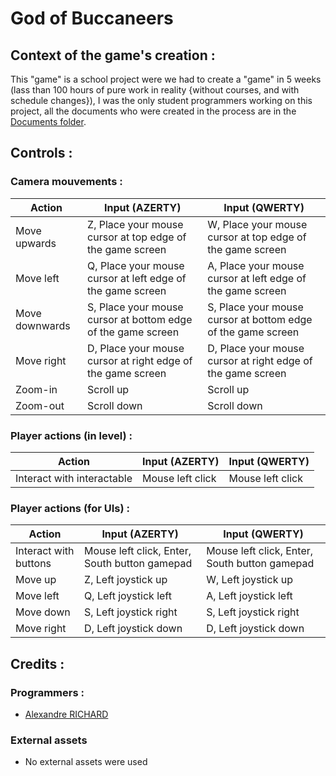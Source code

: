 # God of Buccaneers

## Context of the game's creation :
This "game" is a school project were we had to create a "game" in 5 weeks (lass than 100 hours of pure work in reality {without courses, and with schedule changes}), I was the only student programmers working on this project, all the documents who were created in the process are in the [Documents folder](https://github.com/Alexandre94fr/God-of-Buccaneers/tree/main/Documents).

## Controls :

### Camera mouvements :
| Action                                                    | Input (AZERTY)                                                      | Input (QWERTY)                                                      |
|-----------------------------------------------------------|---------------------------------------------------------------------|---------------------------------------------------------------------|
| Move upwards                                              | Z, Place your mouse cursor at top edge of the game screen           | W, Place your mouse cursor at top edge of the game screen           |
| Move left                                                 | Q, Place your mouse cursor at left edge of the game screen          | A, Place your mouse cursor at left edge of the game screen          |
| Move downwards                                            | S, Place your mouse cursor at bottom edge of the game screen        | S, Place your mouse cursor at bottom edge of the game screen        |
| Move right                                                | D, Place your mouse cursor at right edge of the game screen         | D, Place your mouse cursor at right edge of the game screen         |
| Zoom-in                                                   | Scroll up                                                           | Scroll up                                                           |
| Zoom-out                                                  | Scroll down                                                         | Scroll down                                                         |

### Player actions (in level) :
| Action                                                    | Input (AZERTY)                                                      | Input (QWERTY)                                                      |
|-----------------------------------------------------------|---------------------------------------------------------------------|---------------------------------------------------------------------|
| Interact with interactable                                | Mouse left click                                                    | Mouse left click                                                    |

### Player actions (for UIs) :
| Action                                                    | Input (AZERTY)                                                      | Input (QWERTY)                                                      |
|-----------------------------------------------------------|---------------------------------------------------------------------|---------------------------------------------------------------------|
| Interact with buttons                                     | Mouse left click, Enter, South button gamepad                       | Mouse left click, Enter, South button gamepad                       |
| Move up                                                   | Z, Left joystick up                                                 | W, Left joystick up                                                 |
| Move left                                                 | Q, Left joystick left                                               | A, Left joystick left                                               |
| Move down                                                 | S, Left joystick right                                              | S, Left joystick right                                              |
| Move right                                                | D, Left joystick down                                               | D, Left joystick down                                               |

## Credits :

### Programmers :
- [Alexandre RICHARD](https://github.com/Alexandre94fr)

### External assets
- No external assets were used
